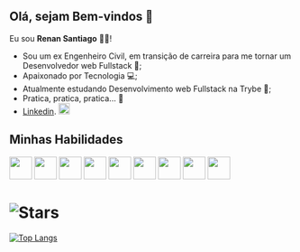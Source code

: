 ## Olá, sejam Bem-vindos  👋   
Eu sou **Renan Santiago** 👨‍💻!

- Sou um ex Engenheiro Civil, em transição de carreira para me tornar um Desenvolvedor web Fullstack 🚀;
- Apaixonado por Tecnologia 💻;
- Atualmente estudando Desenvolvimento web Fullstack na Trybe 📝;
- Pratica, pratica, pratica... 💪
-  [Linkedin](https://www.linkedin.com/in/renanferreira8). <img src='https://cdn.jsdelivr.net/gh/devicons/devicon/icons/linkedin/linkedin-original.svg' width='20px' height='20px'/>   

## Minhas Habilidades
 <img src='https://cdn.jsdelivr.net/gh/devicons/devicon/icons/javascript/javascript-original.svg' width='40px' height='40px'/>    <img src='https://cdn.jsdelivr.net/gh/devicons/devicon/icons/typescript/typescript-original.svg' width='40px' height='40px'/>  <img src='https://cdn.jsdelivr.net/gh/devicons/devicon/icons/html5/html5-original.svg' width='40px' height='40px'/>   <img src='https://cdn.jsdelivr.net/gh/devicons/devicon/icons/css3/css3-original.svg' width='40px' height='40px'/>   <img src='https://cdn.jsdelivr.net/gh/devicons/devicon/icons/react/react-original.svg' width='40px' height='40px'/>   <img src='https://cdn.jsdelivr.net/gh/devicons/devicon/icons/redux/redux-original.svg' width='40px' height='40px'/>   <img src='https://cdn.jsdelivr.net/gh/devicons/devicon/icons/jest/jest-plain.svg' width='40px' height='40px'/>   <img src='https://testing-library.com/img/octopus-128x128.png' width='40px' height='40px'/>   <img src='https://cdn.jsdelivr.net/gh/devicons/devicon/icons/git/git-original.svg' width='40px' height='40px'/>                  

![Stars](https://github-readme-stats.vercel.app/api?username=Renansf8&theme=midnight-purple&show_icons=true)
======

[![Top Langs](https://github-readme-stats.vercel.app/api/top-langs/?username=Renansf8&layout=compact)](https://github.com/Renansf8/github-readme-stats)

